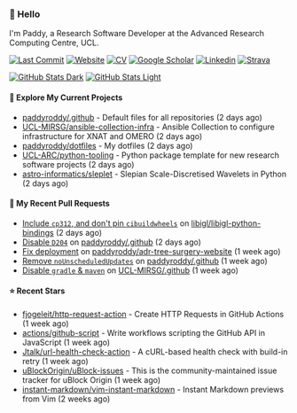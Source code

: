### 👋 Hello

I'm Paddy, a Research Software Developer at the Advanced Research Computing
Centre, UCL.

[![Last Commit](https://img.shields.io/github/last-commit/paddyroddy/paddyroddy/main?label=updated)](https://github.com/paddyroddy)
[![Website](https://img.shields.io/badge/GitHub%20Pages-222?logo=githubpages&logoColor=fff&style=for-the-badge&style=flat)](https://paddyroddy.github.io)
[![CV](https://img.shields.io/badge/CV-PDF-pink.svg)](https://paddyroddy.github.io/cv)
[![Google Scholar](https://img.shields.io/badge/Google%20Scholar-4285F4?logo=googlescholar&logoColor=fff&style=for-the-badge&style=flat)](https://scholar.google.com/citations?user=OFigHUwAAAAJ)
[![Linkedin](https://img.shields.io/badge/LinkedIn-0A66C2?logo=linkedin&logoColor=fff&style=for-the-badge&style=flat)](https://www.linkedin.com/in/patrickjamesroddy)
[![Strava](https://img.shields.io/badge/Strava-FC4C02?style=for-the-badge&logo=strava&logoColor=white&style=flat)](https://www.strava.com/athletes/patrick_roddy)

[![GitHub Stats Dark](https://github-readme-stats-paddyroddy.vercel.app/api?username=paddyroddy&disable_animations=true&hide_border=true&hide_title=true&include_all_commits=true&rank_icon=github&show=prs_merged,reviews&show_icons=true&theme=tokyonight)](https://github.com/paddyroddy/paddyroddy#gh-dark-mode-only)
[![GitHub Stats Light](https://github-readme-stats-paddyroddy.vercel.app/api?username=paddyroddy&disable_animations=true&hide_border=true&hide_title=true&include_all_commits=true&rank_icon=github&show=prs_merged,reviews&show_icons=true&theme=default)](https://github.com/paddyroddy/paddyroddy#gh-light-mode-only)

#### 👷 Explore My Current Projects

- [paddyroddy/.github](https://github.com/paddyroddy/.github) - Default files for all repositories
  (2 days ago)
- [UCL-MIRSG/ansible-collection-infra](https://github.com/UCL-MIRSG/ansible-collection-infra) - Ansible Collection to configure infrastructure for XNAT and OMERO
  (2 days ago)
- [paddyroddy/dotfiles](https://github.com/paddyroddy/dotfiles) - My dotfiles
  (2 days ago)
- [UCL-ARC/python-tooling](https://github.com/UCL-ARC/python-tooling) - Python package template for new research software projects
  (2 days ago)
- [astro-informatics/sleplet](https://github.com/astro-informatics/sleplet) - Slepian Scale-Discretised Wavelets in Python
  (2 days ago)

#### 🔨 My Recent Pull Requests

- [Include `cp312`, and don&#39;t pin `cibuildwheels`](https://github.com/libigl/libigl-python-bindings/pull/222) on [libigl/libigl-python-bindings](https://github.com/libigl/libigl-python-bindings)
  (2 days ago)
- [Disable `D204`](https://github.com/paddyroddy/.github/pull/191) on [paddyroddy/.github](https://github.com/paddyroddy/.github)
  (2 days ago)
- [Fix deployment](https://github.com/paddyroddy/adr-tree-surgery-website/pull/55) on [paddyroddy/adr-tree-surgery-website](https://github.com/paddyroddy/adr-tree-surgery-website)
  (1 week ago)
- [Remove `noUnscheduledUpdates`](https://github.com/paddyroddy/.github/pull/189) on [paddyroddy/.github](https://github.com/paddyroddy/.github)
  (1 week ago)
- [Disable `gradle` &amp; `maven`](https://github.com/UCL-MIRSG/.github/pull/92) on [UCL-MIRSG/.github](https://github.com/UCL-MIRSG/.github)
  (1 week ago)

#### ⭐ Recent Stars

- [fjogeleit/http-request-action](https://github.com/fjogeleit/http-request-action) - Create HTTP Requests in GitHub Actions
  (1 week ago)
- [actions/github-script](https://github.com/actions/github-script) - Write workflows scripting the GitHub API in JavaScript
  (1 week ago)
- [Jtalk/url-health-check-action](https://github.com/Jtalk/url-health-check-action) - A cURL-based health check with build-in retry 
  (1 week ago)
- [uBlockOrigin/uBlock-issues](https://github.com/uBlockOrigin/uBlock-issues) - This is the community-maintained issue tracker for uBlock Origin
  (1 week ago)
- [instant-markdown/vim-instant-markdown](https://github.com/instant-markdown/vim-instant-markdown) - Instant Markdown previews from Vim
  (2 weeks ago)
